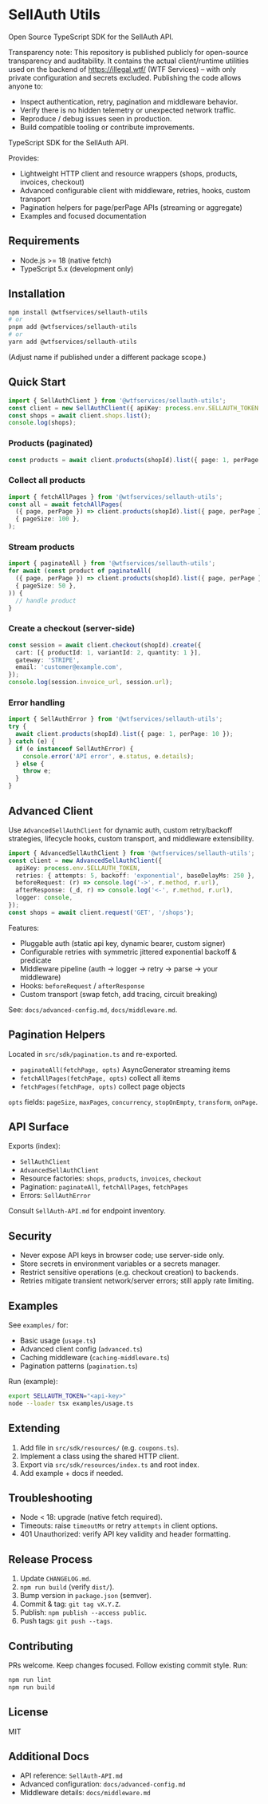 # SellAuth Utils

Open Source TypeScript SDK for the SellAuth API.

Transparency note: This repository is published publicly for open-source transparency and auditability. It contains the actual client/runtime utilities used on the backend of https://illegal.wtf/ (WTF Services) – with only private configuration and secrets excluded. Publishing the code allows anyone to:

- Inspect authentication, retry, pagination and middleware behavior.
- Verify there is no hidden telemetry or unexpected network traffic.
- Reproduce / debug issues seen in production.
- Build compatible tooling or contribute improvements.

TypeScript SDK for the SellAuth API.

Provides:

- Lightweight HTTP client and resource wrappers (shops, products, invoices, checkout)
- Advanced configurable client with middleware, retries, hooks, custom transport
- Pagination helpers for page/perPage APIs (streaming or aggregate)
- Examples and focused documentation

## Requirements

- Node.js >= 18 (native fetch)
- TypeScript 5.x (development only)

## Installation

```bash
npm install @wtfservices/sellauth-utils
# or
pnpm add @wtfservices/sellauth-utils
# or
yarn add @wtfservices/sellauth-utils
```

(Adjust name if published under a different package scope.)

## Quick Start

```ts
import { SellAuthClient } from '@wtfservices/sellauth-utils';
const client = new SellAuthClient({ apiKey: process.env.SELLAUTH_TOKEN! });
const shops = await client.shops.list();
console.log(shops);
```

### Products (paginated)

```ts
const products = await client.products(shopId).list({ page: 1, perPage: 20 });
```

### Collect all products

```ts
import { fetchAllPages } from '@wtfservices/sellauth-utils';
const all = await fetchAllPages(
  ({ page, perPage }) => client.products(shopId).list({ page, perPage }),
  { pageSize: 100 },
);
```

### Stream products

```ts
import { paginateAll } from '@wtfservices/sellauth-utils';
for await (const product of paginateAll(
  ({ page, perPage }) => client.products(shopId).list({ page, perPage }),
  { pageSize: 50 },
)) {
  // handle product
}
```

### Create a checkout (server-side)

```ts
const session = await client.checkout(shopId).create({
  cart: [{ productId: 1, variantId: 2, quantity: 1 }],
  gateway: 'STRIPE',
  email: 'customer@example.com',
});
console.log(session.invoice_url, session.url);
```

### Error handling

```ts
import { SellAuthError } from '@wtfservices/sellauth-utils';
try {
  await client.products(shopId).list({ page: 1, perPage: 10 });
} catch (e) {
  if (e instanceof SellAuthError) {
    console.error('API error', e.status, e.details);
  } else {
    throw e;
  }
}
```

## Advanced Client

Use `AdvancedSellAuthClient` for dynamic auth, custom retry/backoff strategies, lifecycle hooks, custom transport, and middleware extensibility.

```ts
import { AdvancedSellAuthClient } from '@wtfservices/sellauth-utils';
const client = new AdvancedSellAuthClient({
  apiKey: process.env.SELLAUTH_TOKEN,
  retries: { attempts: 5, backoff: 'exponential', baseDelayMs: 250 },
  beforeRequest: (r) => console.log('->', r.method, r.url),
  afterResponse: (_d, r) => console.log('<-', r.method, r.url),
  logger: console,
});
const shops = await client.request('GET', '/shops');
```

Features:

- Pluggable auth (static api key, dynamic bearer, custom signer)
- Configurable retries with symmetric jittered exponential backoff & predicate
- Middleware pipeline (auth → logger → retry → parse → your middleware)
- Hooks: `beforeRequest` / `afterResponse`
- Custom transport (swap fetch, add tracing, circuit breaking)

See: `docs/advanced-config.md`, `docs/middleware.md`.

## Pagination Helpers

Located in `src/sdk/pagination.ts` and re-exported.

- `paginateAll(fetchPage, opts)` AsyncGenerator streaming items
- `fetchAllPages(fetchPage, opts)` collect all items
- `fetchPages(fetchPage, opts)` collect page objects

`opts` fields: `pageSize`, `maxPages`, `concurrency`, `stopOnEmpty`, `transform`, `onPage`.

## API Surface

Exports (index):

- `SellAuthClient`
- `AdvancedSellAuthClient`
- Resource factories: `shops`, `products`, `invoices`, `checkout`
- Pagination: `paginateAll`, `fetchAllPages`, `fetchPages`
- Errors: `SellAuthError`

Consult `SellAuth-API.md` for endpoint inventory.

## Security

- Never expose API keys in browser code; use server-side only.
- Store secrets in environment variables or a secrets manager.
- Restrict sensitive operations (e.g. checkout creation) to backends.
- Retries mitigate transient network/server errors; still apply rate limiting.

## Examples

See `examples/` for:

- Basic usage (`usage.ts`)
- Advanced client config (`advanced.ts`)
- Caching middleware (`caching-middleware.ts`)
- Pagination patterns (`pagination.ts`)

Run (example):

```bash
export SELLAUTH_TOKEN="<api-key>"
node --loader tsx examples/usage.ts
```

## Extending

1. Add file in `src/sdk/resources/` (e.g. `coupons.ts`).
2. Implement a class using the shared HTTP client.
3. Export via `src/sdk/resources/index.ts` and root index.
4. Add example + docs if needed.

## Troubleshooting

- Node < 18: upgrade (native fetch required).
- Timeouts: raise `timeoutMs` or retry `attempts` in client options.
- 401 Unauthorized: verify API key validity and header formatting.

## Release Process

1. Update `CHANGELOG.md`.
2. `npm run build` (verify `dist/`).
3. Bump version in `package.json` (semver).
4. Commit & tag: `git tag vX.Y.Z`.
5. Publish: `npm publish --access public`.
6. Push tags: `git push --tags`.

## Contributing

PRs welcome. Keep changes focused. Follow existing commit style. Run:

```bash
npm run lint
npm run build
```

## License

MIT

## Additional Docs

- API reference: `SellAuth-API.md`
- Advanced configuration: `docs/advanced-config.md`
- Middleware details: `docs/middleware.md`
